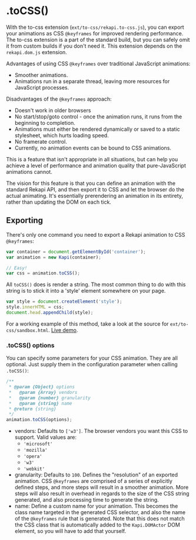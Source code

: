 # .toCSS()

With the to-css extension (`ext/to-css/rekapi.to-css.js`), you can export your animations as CSS `@keyframes` for improved rendering performance.  The to-css extension is a part of the standard build, but you can safely omit it from custom builds if you don't need it.  This extension depends on the `rekapi.dom.js` extension.

Advantages of using CSS `@keyframes` over traditional JavaScript animations:

  * Smoother animations.
  * Animations run in a separate thread, leaving more resources for JavaScript processes.

Disadvantages of the `@keyframes` approach:

  * Doesn't work in older browsers
  * No start/stop/goto control - once the animation runs, it runs from the beginning to completion.
  * Animations must either be rendered dynamically or saved to a static stylesheet, which hurts loading speed.
  * No framerate control.
  * Currently, no animation events can be bound to CSS animations.

This is a feature that isn't appropriate in all situations, but can help you achieve a level of performance and animation quality that pure-JavaScript animations cannot.

The vision for this feature is that you can define an animation with the standard Rekapi API, and then export it to CSS and let the browser do the actual animating.  It's essentially prerendering an animation in its entirety, rather than updating the DOM on each tick.

## Exporting

There's only one command you need to export a Rekapi animation to CSS `@keyframes`:

````javascript
var container = document.getElementById('container');
var animation = new Kapi(container);

// Easy!
var css = animation.toCSS();
````

All `toCSS()` does is render a string.  The most common thing to do with this string is to stick it into a 'style' element somewhere on your page.

````javascript
var style = document.createElement('style');
style.innerHTML = css;
document.head.appendChild(style);
````

For a working example of this method, take a look at the source for `ext/to-css/sandbox.html`. [Live demo](http://rekapi.com/ext/to-css/sandbox.html).

### .toCSS() options

You can specify some parameters for your CSS animation.  They are all optional.  Just supply them in the configuration parameter when calling `.toCSS()`:

````javascript
/**
 * @param {Object} options
 *   @param {Array} vendors
 *   @param {number} granularity
 *   @param {string} name
 * @return {string}
 */
animation.toCSS(options);
````

  * vendors: Defaults to `['w3']`.  The browser vendors you want this CSS to support. Valid values are:
    * `'microsoft'`
    * `'mozilla'`
    * `'opera'`
    * `'w3'`
    * `'webkit'`
  * granularity: Defaults to `100`.  Defines the "resolution" of an exported animation.  CSS `@keyframes` are comprised of a series of explicitly defined steps, and more steps will result in a smoother animation.  More steps will also result in overhead in regards to the size of the CSS string generated, and also processing time to generate the string.
  * name: Define a custom name for your animation.  This becomes the class name targeted in the generated CSS selector, and also the name of the `@keyframes` rule that is generated.  Note that this does not match the CSS class that is automatically added to the `Kapi.DOMActor` DOM element, so you will have to add that yourself.
